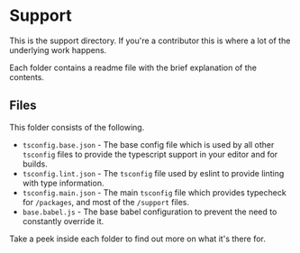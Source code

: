 # Support

This is the support directory. If you're a contributor this is where a lot of
the underlying work happens.

Each folder contains a readme file with the brief explanation of the contents.

## Files

This folder consists of the following.

- `tsconfig.base.json` - The base config file which is used by all other
  `tsconfig` files to provide the typescript support in your editor and for
  builds.
- `tsconfig.lint.json` - The `tsconfig` file used by eslint to provide linting
  with type information.
- `tsconfig.main.json` - The main `tsconfig` file which provides typecheck for
  `/packages`, and most of the `/support` files.
- `base.babel.js` - The base babel configuration to prevent the need to
  constantly override it.

Take a peek inside each folder to find out more on what it's there for.
